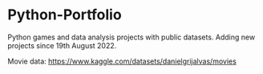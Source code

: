 # Python-Portfolio

Python games and data analysis projects with public datasets. Adding new projects since 19th August 2022.

Movie data: https://www.kaggle.com/datasets/danielgrijalvas/movies
